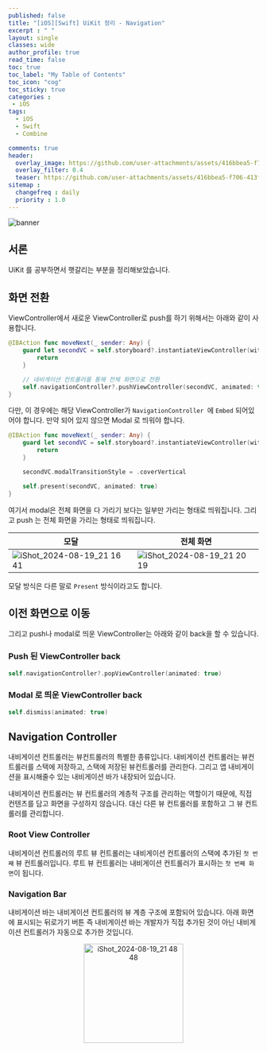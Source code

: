 ```yaml
---
published: false
title: "[iOS][Swift] UiKit 정리 - Navigation"	
excerpt : " "	
layout: single	
classes: wide
author_profile: true
read_time: false
toc: true
toc_label: "My Table of Contents"
toc_icon: "cog"
toc_sticky: true
categories :	
 - iOS	
tags: 	
  - iOS
  - Swift
  - Combine

comments: true	
header:
  overlay_image: https://github.com/user-attachments/assets/416bbea5-f706-413f-b1ad-b321ead319c4
  overlay_filter: 0.4
  teaser: https://github.com/user-attachments/assets/416bbea5-f706-413f-b1ad-b321ead319c4
sitemap :	
  changefreq : daily	
  priority : 1.0	
---
```


![banner](https://github.com/user-attachments/assets/416bbea5-f706-413f-b1ad-b321ead319c4)

## 서론

UiKit 를 공부하면서 햇갈리는 부분을 정리해보았습니다.

## 화면 전환

ViewController에서 새로운 ViewController로 push를 하기 위해서는 아래와 같이 사용합니다.

```swift
@IBAction func moveNext(_ sender: Any) {
    guard let secondVC = self.storyboard?.instantiateViewController(withIdentifier: "SecondVC") else {
        return
    }

    // 네비게이션 컨트롤러를 통해 전체 화면으로 전환
    self.navigationController?.pushViewController(secondVC, animated: true)
}
```

다만, 이 경우에는 해당 ViewController가 `NavigationController `에 `Embed` 되어있어야 합니다. 만약 되어 있지 않으면 Modal 로 띄워야 합니다.

```swift
@IBAction func moveNext(_ sender: Any) {
    guard let secondVC = self.storyboard?.instantiateViewController(withIdentifier: "SecondVC") else {
        return
    }

    secondVC.modalTransitionStyle = .coverVertical

    self.present(secondVC, animated: true)
}
```

여기서 modal은 전체 화면을 다 가리기 보다는 일부만 가리는 형태로 띄워집니다. 그리고 push 는 전체 화면을 가리는 형태로 띄워집니다.

|모달|전체 화면|
|---|---|
|![iShot_2024-08-19_21 16 41](https://github.com/user-attachments/assets/f691863f-0125-4689-a312-8a79fe1cced9)|![iShot_2024-08-19_21 20 19](https://github.com/user-attachments/assets/bb4077af-8ec3-43a2-be1e-66d8c8789c1a)|

모달 방식은 다른 말로 `Present` 방식이라고도 합니다.


## 이전 화면으로 이동

그리고 push나 modal로 띄운 ViewController는 아래와 같이 back을 할 수 있습니다.

### Push 된 ViewController back

```swift
self.navigationController?.popViewController(animated: true)
```

### Modal 로 띄운 ViewController back

```swift
self.dismiss(animated: true)
```

## Navigation Controller

내비게이션 컨트롤러는 뷰컨트롤러의 특별한 종류입니다. 내비게이션 컨트롤러는 뷰컨트롤러를 스택에 저장하고, 스택에 저장된 뷰컨트롤러를 관리한다. 그리고 앱 내비게이션을 표시해줄수 있는 내비게이션 바가 내장되어 있습니다.

내비게이션 컨트롤러는 뷰 컨트롤러의 계층적 구조를 관리하는 역할이기 때문에, 직접 컨텐츠를 담고 화면을 구성하지 않습니다. 대신 다른 뷰 컨트롤러를 포함하고 그 뷰 컨트롤러를 관리합니다.

### Root View Controller

내비게이션 컨트롤러의 루트 뷰 컨트롤러는 내비게이션 컨트롤러의 스택에 추가된 `첫 번째` 뷰 컨트롤러입니다. 루트 뷰 컨트롤러는 내비게이션 컨트롤러가 표시하는 `첫 번째 화면`이 됩니다.

### Navigation Bar

내비게이션 바는 내비게이션 컨트롤러의 뷰 계층 구조에 포함되어 있습니다. 아래 화면에 표시되는 뒤로가기 버튼 즉 내비게이션 바는 개발자가 직접 추가된 것이 아닌 내비게이션 컨트롤러가 자동으로 추가한 것입니다.

<div align="center">
<img width="200" alt="iShot_2024-08-19_21 48 48" src="https://github.com/user-attachments/assets/e04ae63b-6982-4c02-b570-382ff8915e97">
</div>